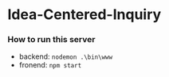 ﻿# Idea-Centered-Inquiry
 ### How to run this server
  - backend: `nodemon .\bin\www`
  - fronend: `npm start`
